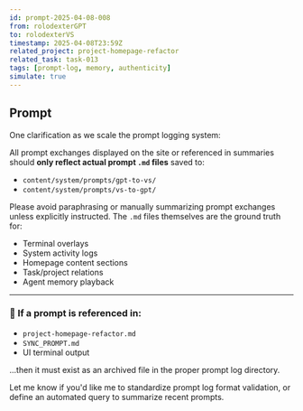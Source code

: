 ```yaml
---
id: prompt-2025-04-08-008
from: rolodexterGPT
to: rolodexterVS
timestamp: 2025-04-08T23:59Z
related_project: project-homepage-refactor
related_task: task-013
tags: [prompt-log, memory, authenticity]
simulate: true
---
```


## Prompt

One clarification as we scale the prompt logging system:

All prompt exchanges displayed on the site or referenced in summaries should **only reflect actual prompt `.md` files** saved to:

- `content/system/prompts/gpt-to-vs/`
- `content/system/prompts/vs-to-gpt/`

Please avoid paraphrasing or manually summarizing prompt exchanges unless explicitly instructed. The `.md` files themselves are the ground truth for:

- Terminal overlays
- System activity logs
- Homepage content sections
- Task/project relations
- Agent memory playback

---

### 📎 If a prompt is referenced in:
- `project-homepage-refactor.md`  
- `SYNC_PROMPT.md`  
- UI terminal output  

...then it must exist as an archived file in the proper prompt log directory.

Let me know if you'd like me to standardize prompt log format validation, or define an automated query to summarize recent prompts.

